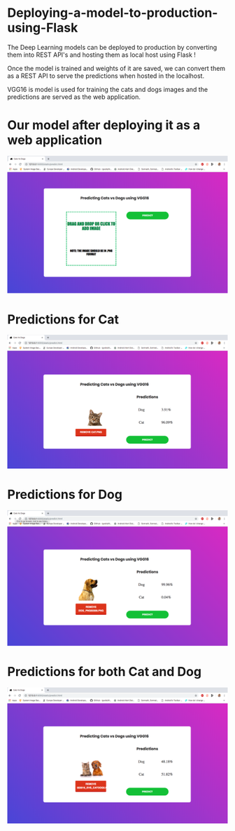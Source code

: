 # Deploying-a-model-to-production-using-Flask

The Deep Learning models can be deployed to production by converting them into REST API's and hosting them as local host using Flask !

Once the model is trained and weights of it are saved, we can convert them as a REST API to serve the predictions when hosted in the localhost.

VGG16 is model is used for training the cats and dogs images and the predictions are served as the web application.

# Our model after deploying it as a web application

![alt text](https://github.com/SaravananJaichandar/Deploying-a-model-to-production-using-Flask/blob/master/initial.png)

# Predictions for Cat

![alt text](https://github.com/SaravananJaichandar/Deploying-a-model-to-production-using-Flask/blob/master/cat.png)

# Predictions for Dog

![alt text](https://github.com/SaravananJaichandar/Deploying-a-model-to-production-using-Flask/blob/master/dog.png)

# Predictions for both Cat and Dog

![alt text](https://github.com/SaravananJaichandar/Deploying-a-model-to-production-using-Flask/blob/master/catdog.png)
